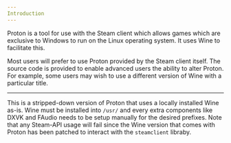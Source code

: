 ```yaml
---
Introduction
---
```

Proton is a tool for use with the Steam client which allows games which are
exclusive to Windows to run on the Linux operating system. It uses Wine to
facilitate this.

Most users will prefer to use Proton provided by the Steam client itself.  The
source code is provided to enable advanced users the ability to alter
Proton.  For example, some users may wish to use a different version of Wine with
a particular title.

---
This is a stripped-down version of Proton that uses a locally installed Wine as-is. Wine must be installed into `/usr/` and every extra components like DXVK and FAudio needs to be setup manually for the desired prefixes. Note that any Steam-API usage will fail since the Wine version that comes with Proton has been patched to interact with the `steamclient` libraby.
